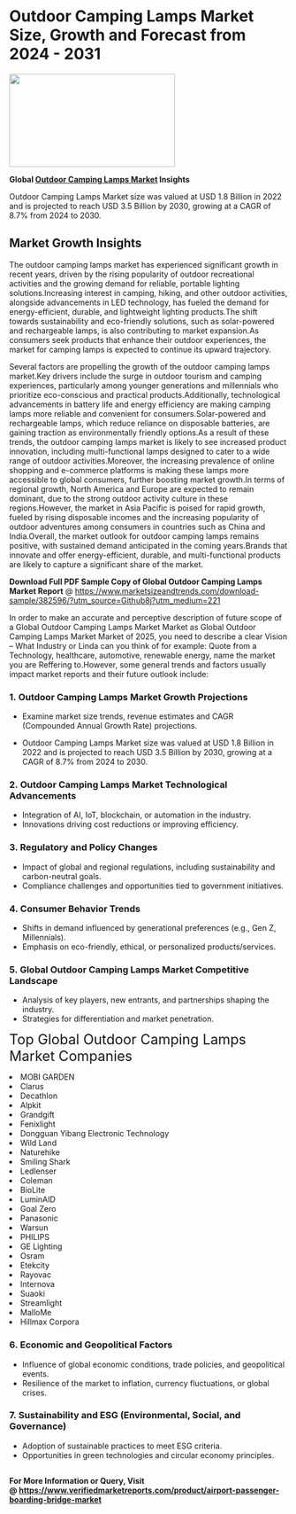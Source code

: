 <H1>Outdoor Camping Lamps Market Size, Growth and Forecast from 2024 - 2031</H1><img class="aligncenter size-medium wp-image-584254" src="https://thirdeyenews.in/wp-content/uploads/2024/09/Global-Market-Research-300x168.jpeg" alt="" width="300" height="168" /><p><strong>Global&nbsp;<a href="https://www.marketsizeandtrends.com/download-sample/382596/?utm_source=Github8j?utm_medium=221">Outdoor Camping Lamps Market</a> Insights</strong></p><p>Outdoor Camping Lamps Market size was valued at USD 1.8 Billion in 2022 and is projected to reach USD 3.5 Billion by 2030, growing at a CAGR of 8.7% from 2024 to 2030.</p><p><h2>Market Growth Insights</h2> <p>The outdoor camping lamps market has experienced significant growth in recent years, driven by the rising popularity of outdoor recreational activities and the growing demand for reliable, portable lighting solutions.Increasing interest in camping, hiking, and other outdoor activities, alongside advancements in LED technology, has fueled the demand for energy-efficient, durable, and lightweight lighting products.The shift towards sustainability and eco-friendly solutions, such as solar-powered and rechargeable lamps, is also contributing to market expansion.As consumers seek products that enhance their outdoor experiences, the market for camping lamps is expected to continue its upward trajectory.</p> <p>Several factors are propelling the growth of the outdoor camping lamps market.Key drivers include the surge in outdoor tourism and camping experiences, particularly among younger generations and millennials who prioritize eco-conscious and practical products.Additionally, technological advancements in battery life and energy efficiency are making camping lamps more reliable and convenient for consumers.Solar-powered and rechargeable lamps, which reduce reliance on disposable batteries, are gaining traction as environmentally friendly options.As a result of these trends, the outdoor camping lamps market is likely to see increased product innovation, including multi-functional lamps designed to cater to a wide range of outdoor activities.Moreover, the increasing prevalence of online shopping and e-commerce platforms is making these lamps more accessible to global consumers, further boosting market growth.In terms of regional growth, North America and Europe are expected to remain dominant, due to the strong outdoor activity culture in these regions.However, the market in Asia Pacific is poised for rapid growth, fueled by rising disposable incomes and the increasing popularity of outdoor adventures among consumers in countries such as China and India.Overall, the market outlook for outdoor camping lamps remains positive, with sustained demand anticipated in the coming years.Brands that innovate and offer energy-efficient, durable, and multi-functional products are likely to capture a significant share of the market.</p> <p><span class=""><strong>Download Full PDF Sample Copy of Global Outdoor Camping Lamps Market Report</strong> @ <a href="https://www.marketsizeandtrends.com/download-sample/382596/?utm_source=Github8j?utm_medium=221" target="_blank">https://www.marketsizeandtrends.com/download-sample/382596/?utm_source=Github8j?utm_medium=221</a></span></p><p>In order to make an accurate and perceptive description of future scope of a Global&nbsp;Outdoor Camping Lamps Market Market as Global&nbsp;Outdoor Camping Lamps Market Market of 2025, you need to describe a clear Vision &ndash; What Industry or Linda can you think of for example: Quote from a Technology, healthcare, automotive, renewable energy, name the market you are Reffering to.However, some general trends and factors usually impact market reports and their future outlook include:</p><h3>1.&nbsp;<strong>Outdoor Camping Lamps Market Growth Projections</strong></h3><ul><li>Examine market size trends, revenue estimates and CAGR (Compounded Annual Growth Rate) projections.</li><li><p>Outdoor Camping Lamps Market size was valued at USD 1.8 Billion in 2022 and is projected to reach USD 3.5 Billion by 2030, growing at a CAGR of 8.7% from 2024 to 2030.</p></li></ul><h3>2.&nbsp;<strong>Outdoor Camping Lamps Market Technological Advancements</strong></h3><ul><li>Integration of AI, IoT, blockchain, or automation in the industry.</li><li>Innovations driving cost reductions or improving efficiency.</li></ul><h3>3.&nbsp;<strong>Regulatory and Policy Changes</strong></h3><ul><li>Impact of global and regional regulations, including sustainability and carbon-neutral goals.</li><li>Compliance challenges and opportunities tied to government initiatives.</li></ul><h3>4.&nbsp;<strong>Consumer Behavior Trends</strong></h3><ul><li>Shifts in demand influenced by generational preferences (e.g., Gen Z, Millennials).</li><li>Emphasis on eco-friendly, ethical, or personalized products/services.</li></ul><h3>5.&nbsp;<strong>Global Outdoor Camping Lamps Market Competitive Landscape</strong></h3><ul><li>Analysis of key players, new entrants, and partnerships shaping the industry.</li><li>Strategies for differentiation and market penetration.</li></ul><p data-pm-slice="1 1 []"><span style="color: inherit; font-family: inherit; font-size: 25px;">Top Global Outdoor Camping Lamps Market Companies</span></p><div class="" data-test-id=""><p><li>MOBI GARDEN</li><li> Clarus</li><li> Decathlon</li><li> Alpkit</li><li> Grandgift</li><li> Fenixlight</li><li> Dongguan Yibang Electronic Technology</li><li> Wild Land</li><li> Naturehike</li><li> Smiling Shark</li><li> Ledlenser</li><li> Coleman</li><li> BioLite</li><li> LuminAID</li><li> Goal Zero</li><li> Panasonic</li><li> Warsun</li><li> PHILIPS</li><li> GE Lighting</li><li> Osram</li><li> Etekcity</li><li> Rayovac</li><li> Internova</li><li> Suaoki</li><li> Streamlight</li><li> MalloMe</li><li> Hillmax Corpora</li></p></div><h3>6.&nbsp;<strong>Economic and Geopolitical Factors</strong></h3><ul><li>Influence of global economic conditions, trade policies, and geopolitical events.</li><li>Resilience of the market to inflation, currency fluctuations, or global crises.</li></ul><h3>7.&nbsp;<strong>Sustainability and ESG (Environmental, Social, and Governance)</strong></h3><ul><li>Adoption of sustainable practices to meet ESG criteria.</li><li>Opportunities in green technologies and circular economy principles.</li></ul><h2><strong style="font-size: 14px;">For More Information or Query, Visit @&nbsp;</strong><a style="background-color: #ffffff; font-size: 14px;" href="https://www.marketsizeandtrends.com/report/outdoor-camping-lamps-market/" target="_blank">https://www.verifiedmarketreports.com/product/airport-passenger-boarding-bridge-market</a></h2>